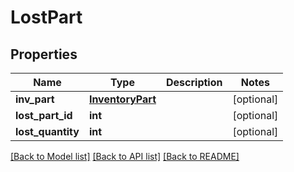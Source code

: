 # LostPart

## Properties
Name | Type | Description | Notes
------------ | ------------- | ------------- | -------------
**inv_part** | [**InventoryPart**](InventoryPart.md) |  | [optional] 
**lost_part_id** | **int** |  | [optional] 
**lost_quantity** | **int** |  | [optional] 

[[Back to Model list]](../README.md#documentation-for-models) [[Back to API list]](../README.md#documentation-for-api-endpoints) [[Back to README]](../README.md)


